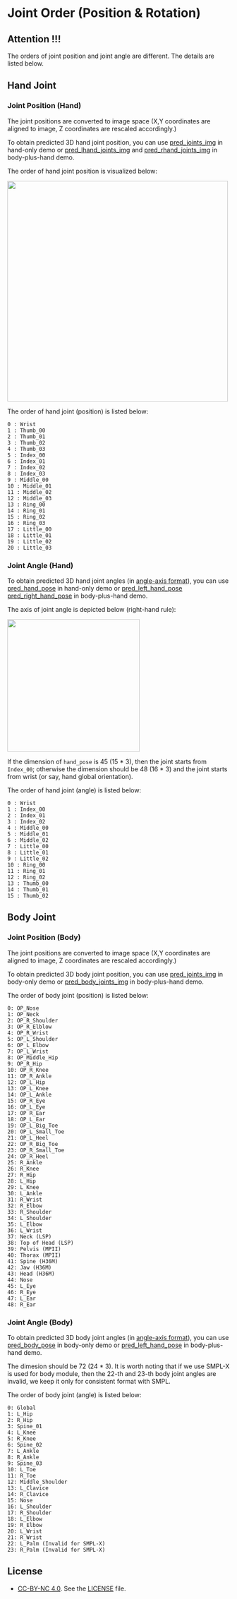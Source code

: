 # Joint Order (Position & Rotation)

## Attention !!!
The orders of joint position and joint angle are different. The details are listed below.

## Hand Joint
### Joint Position (Hand)

The joint positions are  converted to image space (X,Y coordinates are aligned to image, Z coordinates are rescaled accordingly.)  

To obtain predicted 3D hand joint position, you can use [pred_joints_img](https://github.com/facebookresearch/frankmocap/blob/60584337f81795b1b9fe4f4da5ffe273f6f1266a/handmocap/hand_mocap_api.py#L222) in hand-only demo or 
[pred_lhand_joints_img](https://github.com/facebookresearch/frankmocap/blob/60584337f81795b1b9fe4f4da5ffe273f6f1266a/integration/copy_and_paste.py#L186) and [pred_rhand_joints_img](https://github.com/facebookresearch/frankmocap/blob/60584337f81795b1b9fe4f4da5ffe273f6f1266a/integration/copy_and_paste.py#L192) in body-plus-hand demo.  

The order of hand joint position is visualized below:

<p>
    <img src="https://github.com/CMU-Perceptual-Computing-Lab/openpose/blob/master/.github/media/keypoints_hand.png" height="500">
</p>


The order of hand joint (position) is listed below:
```
0 : Wrist
1 : Thumb_00
2 : Thumb_01
3 : Thumb_02
4 : Thumb_03
5 : Index_00
6 : Index_01
7 : Index_02
8 : Index_03
9 : Middle_00
10 : Middle_01
11 : Middle_02
12 : Middle_03
13 : Ring_00
14 : Ring_01
15 : Ring_02
16 : Ring_03
17 : Little_00
18 : Little_01
19 : Little_02
20 : Little_03
```

### Joint Angle (Hand)
To obtain predicted 3D hand joint angles (in [angle-axis format](https://en.wikipedia.org/wiki/Axis%E2%80%93angle_representation)), you can use [pred_hand_pose](https://github.com/facebookresearch/frankmocap/blob/60584337f81795b1b9fe4f4da5ffe273f6f1266a/handmocap/hand_mocap_api.py#L197) in hand-only demo or [pred_left_hand_pose](https://github.com/facebookresearch/frankmocap/blob/60584337f81795b1b9fe4f4da5ffe273f6f1266a/integration/copy_and_paste.py#L234) [pred_right_hand_pose](https://github.com/facebookresearch/frankmocap/blob/60584337f81795b1b9fe4f4da5ffe273f6f1266a/integration/copy_and_paste.py#L235) in body-plus-hand demo.  

The axis of joint angle is depicted below (right-hand rule):
<p>
    <img src="https://penincillin.github.io/frank_mocap/axis.png" height="300">
</p>


If the dimension of ```hand_pose``` is 45 (15 * 3), then the joint starts from ```Index_00```; otherwise the dimension should be 48 (16 * 3) and the joint starts from wrist (or say, hand global orientation).  

The order of hand joint (angle) is listed below:
```
0 : Wrist
1 : Index_00
2 : Index_01
3 : Index_02
4 : Middle_00
5 : Middle_01
6 : Middle_02
7 : Little_00
8 : Little_01
9 : Little_02
10 : Ring_00
11 : Ring_01
12 : Ring_02
13 : Thumb_00
14 : Thumb_01
15 : Thumb_02
```


## Body Joint
### Joint Position (Body)

The joint positions are  converted to image space (X,Y coordinates are aligned to image, Z coordinates are rescaled accordingly.)  

To obtain predicted 3D body joint position, you can use [pred_joints_img](https://github.com/facebookresearch/frankmocap/blob/44f4f6718a45baf0836c9785f02ea1d74f6f5774/bodymocap/body_mocap_api.py#L112) in body-only demo or 
[pred_body_joints_img](https://github.com/facebookresearch/frankmocap/blob/60584337f81795b1b9fe4f4da5ffe273f6f1266a/integration/copy_and_paste.py#L179) in body-plus-hand demo.  

The order of body joint (position) is listed below:
```
0: OP_Nose
1: OP_Neck
2: OP_R_Shoulder
3: OP_R_Elblow
4: OP_R_Wrist
5: OP_L_Shoulder
6: OP_L_Elbow
7: OP_L_Wrist
8: OP_Middle_Hip
9: OP_R_Hip
10: OP_R_Knee
11: OP_R_Ankle
12: OP_L_Hip
13: OP_L_Knee
14: OP_L_Ankle
15: OP_R_Eye
16: OP_L_Eye
17: OP R_Ear
18: OP_L_Ear
19: OP_L_Big_Toe
20: OP_L_Small_Toe
21: OP_L_Heel
22: OP_R_Big_Toe
23: OP_R_Small_Toe
24: OP_R_Heel
25: R_Ankle
26: R_Knee
27: R_Hip
28: L_Hip
29: L_Knee
30: L_Ankle
31: R_Wrist
32: R_Elbow
33: R_Shoulder
34: L_Shoulder
35: L_Elbow
36: L_Wrist
37: Neck (LSP)
38: Top of Head (LSP)
39: Pelvis (MPII)
40: Thorax (MPII)
41: Spine (H36M)
42: Jaw (H36M)
43: Head (H36M)
44: Nose
45: L_Eye
46: R_Eye
47: L_Ear
48: R_Ear
```

### Joint Angle (Body)
To obtain predicted 3D body joint angles (in [angle-axis format](https://en.wikipedia.org/wiki/Axis%E2%80%93angle_representation)), you can use [pred_body_pose](https://github.com/facebookresearch/frankmocap/blob/44f4f6718a45baf0836c9785f02ea1d74f6f5774/bodymocap/body_mocap_api.py#L115) in body-only demo or [pred_left_hand_pose](https://github.com/facebookresearch/frankmocap/blob/60584337f81795b1b9fe4f4da5ffe273f6f1266a/integration/copy_and_paste.py#L164) in body-plus-hand demo.  

The dimesion should be 72 (24 * 3).  It is worth noting that if we use SMPL-X is used for body module, then the 22-th and 23-th body joint angles are invalid, we keep it only for consistent format with SMPL.

The order of body joint (angle) is listed below:
```
0: Global
1: L_Hip
2: R_Hip
3: Spine_01
4: L_Knee
5: R_Knee
6: Spine_02
7: L_Ankle
8: R_Ankle
9: Spine_03
10: L_Toe
11: R_Toe
12: Middle_Shoulder
13: L_Clavice
14: R_Clavice
15: Nose
16: L_Shoulder
17: R_Shoulder
18: L_Elbow
19: R_Elbow
20: L_Wrist
21: R_Wrist
22: L_Palm (Invalid for SMPL-X)
23: R_Palm (Invalid for SMPL-X)
```


## License
- [CC-BY-NC 4.0](https://creativecommons.org/licenses/by-nc/4.0/legalcode). 
See the [LICENSE](LICENSE) file.